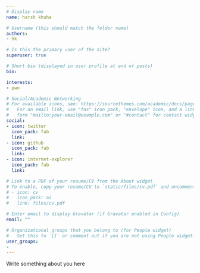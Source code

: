 ```yaml
---
# Display name
name: harsh khuha

# Username (this should match the folder name)
authors:
- hk

# Is this the primary user of the site?
superuser: true

# Short bio (displayed in user profile at end of posts)
bio:

interests:
- pwn

# Social/Academic Networking
# For available icons, see: https://sourcethemes.com/academic/docs/page-builder/#icons
#   For an email link, use "fas" icon pack, "envelope" icon, and a link in the
#   form "mailto:your-email@example.com" or "#contact" for contact widget.
social:
- icon: twitter
  icon_pack: fab
  link: 
- icon: github
  icon_pack: fab
  link: 
- icon: internet-explorer
  icon_pack: fab
  link: 

# Link to a PDF of your resume/CV from the About widget.
# To enable, copy your resume/CV to `static/files/cv.pdf` and uncomment the lines below.
# - icon: cv
#   icon_pack: ai
#   link: files/cv.pdf

# Enter email to display Gravatar (if Gravatar enabled in Config)
email: ""

# Organizational groups that you belong to (for People widget)
#   Set this to `[]` or comment out if you are not using People widget.
user_groups:
-
---
```


Write something about you here